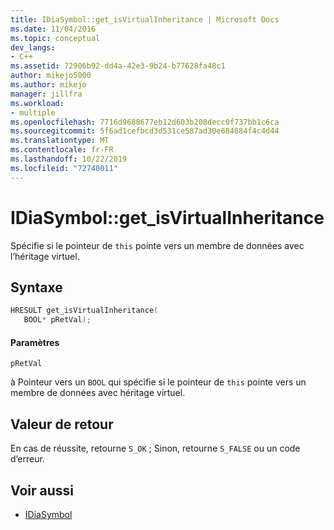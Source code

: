 ```yaml
---
title: IDiaSymbol::get_isVirtualInheritance | Microsoft Docs
ms.date: 11/04/2016
ms.topic: conceptual
dev_langs:
- C++
ms.assetid: 72906b92-dd4a-42e3-9b24-b77628fa48c1
author: mikejo5000
ms.author: mikejo
manager: jillfra
ms.workload:
- multiple
ms.openlocfilehash: 7716d9688677eb12d603b208decc0f737bb1c6ca
ms.sourcegitcommit: 5f6ad1cefbcd3d531ce587ad30e684684f4c4d44
ms.translationtype: MT
ms.contentlocale: fr-FR
ms.lasthandoff: 10/22/2019
ms.locfileid: "72740011"
---
```

# <a name="idiasymbolget_isvirtualinheritance"></a>IDiaSymbol::get_isVirtualInheritance
Spécifie si le pointeur de `this` pointe vers un membre de données avec l’héritage virtuel.

## <a name="syntax"></a>Syntaxe

```C++
HRESULT get_isVirtualInheritance(
   BOOL* pRetVal);
```

#### <a name="parameters"></a>Paramètres
 `pRetVal`

à Pointeur vers un `BOOL` qui spécifie si le pointeur de `this` pointe vers un membre de données avec héritage virtuel.

## <a name="return-value"></a>Valeur de retour
 En cas de réussite, retourne `S_OK` ; Sinon, retourne `S_FALSE` ou un code d’erreur.

## <a name="see-also"></a>Voir aussi
- [IDiaSymbol](../../debugger/debug-interface-access/idiasymbol.md)